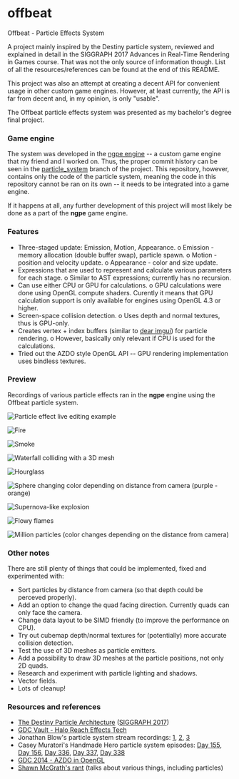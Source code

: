 # offbeat

Offbeat - Particle Effects System

A project mainly inspired by the Destiny particle system, reviewed and explained in detail in the SIGGRAPH 2017 Advances in Real-Time Rendering in Games course. That was not the only source of information though. List of all the resources/references can be found at the end of this README.

This project was also an attempt at creating a decent API for convenient usage in other custom game engines. However, at least currently, the API is far from decent and, in my opinion, is only "usable".

The Offbeat particle effects system was presented as my bachelor's degree final project.

### Game engine

The system was developed in the [ngpe engine](https://github.com/2-tuple/Engine) -- a custom game engine that my friend and I worked on. Thus, the proper commit history can be seen in the [particle_system](https://github.com/2-tuple/Engine/tree/particle_system) branch of the project. This repository, however, contains only the code of the particle system, meaning the code in this repository cannot be ran on its own -- it needs to be integrated into a game engine.

If it happens at all, any further development of this project will most likely be done as a part of the **ngpe** game engine.

### Features

* Three-staged update: Emission, Motion, Appearance.
    o Emission - memory allocation (double buffer swap), particle spawn.
    o Motion - position and velocity update.
    o Appearance - color and size update.
* Expressions that are used to represent and calculate various parameters for each stage.
    o Similar to AST expressions; currently has no recursion.
* Can use either CPU or GPU for calculations.
    o GPU calculations were done using OpenGL compute shaders. Curently it means that GPU calculation support is only available for engines using OpenGL 4.3 or higher.
* Screen-space collision detection.
    o Uses depth and normal textures, thus is GPU-only.
* Creates vertex + index buffers (similar to [dear imgui](https://github.com/ocornut/imgui)) for particle rendering.
    o However, basically only relevant if CPU is used for the calculations.
* Tried out the AZDO style OpenGL API -- GPU rendering implementation uses bindless textures.

### Preview

Recordings of various particle effects ran in the **ngpe** engine using the Offbeat particle system.

![Particle effect live editing example](img/editing.gif "Particle effect live editing example")

![Fire](img/fire.gif "Fire")

![Smoke](img/smoke.gif "Smoke")

![Waterfall colliding with a 3D mesh](img/waterfall_collision.gif "Waterfall colliding with a 3D mesh")

![Hourglass](img/hourglass.gif "Hourglass")

![Sphere changing color depending on distance from camera (purple - orange)](img/purple_orange_sphere.gif "Sphere changing color depending on distance from camera (purple - orange)")

![Supernova-like explosion](img/supernova.gif "Supernova-like explosion")

![Flowy flames](img/flowy_flames.gif "Flowy flames")

![Million particles (color changes depending on the distance from camera)](img/million.gif "Million particles (color changes depending on the distance from camera)")

### Other notes

There are still plenty of things that could be implemented, fixed and experimented with:
* Sort particles by distance from camera (so that depth could be perceved properly).
* Add an option to change the quad facing direction. Currently quads can only face the camera.
* Change data layout to be SIMD friendly (to improve the performance on CPU).
* Try out cubemap depth/normal textures for (potentially) more accurate collision detection.
* Test the use of 3D meshes as particle emitters.
* Add a possibility to draw 3D meshes at the particle positions, not only 2D quads.
* Research and experiment with particle lighting and shadows.
* Vector fields.
* Lots of cleanup!

### Resources and references

* [The Destiny Particle Architecture](https://advances.realtimerendering.com/s2017/Destiny_Particle_Architecture_Siggraph_Advances_2017.pptx) ([SIGGRAPH 2017](https://advances.realtimerendering.com/s2017/index.html))
* [GDC Vault - Halo Reach Effects Tech](https://www.gdcvault.com/play/1014347/HALO-REACH-Effects)
* Jonathan Blow's particle system stream recordings: [1](https://www.youtube.com/watch?v=bFY-aOPnqEI), [2](https://www.youtube.com/watch?v=5c-mtq_WjaE), [3](https://www.youtube.com/watch?v=pAsFngEL8eI)
* Casey Muratori's Handmade Hero particle system episodes: [Day 155](https://guide.handmadehero.org/code/day155), [Day 156](https://guide.handmadehero.org/code/day156), [Day 336](https://guide.handmadehero.org/code/day336), [Day 337](https://guide.handmadehero.org/code/day337), [Day 338](https://guide.handmadehero.org/code/day338)
* [GDC 2014 - AZDO in OpenGL](https://www.youtube.com/watch?v=K70QbvzB6II)
* [Shawn McGrath's rant](https://www.youtube.com/watch?v=q4nUK0EBzmI) (talks about various things, including particles)
